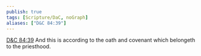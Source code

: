 ```yaml
---
publish: true
tags: [Scripture/DaC, noGraph]
aliases: ["D&C 84:39"]
---
```

[D&C 84:39](https://churchofjesuschrist.org/study/scriptures/dc-testament/dc/84?lang=eng&id=p39#p39) And this is according to the oath and covenant which belongeth to the priesthood.
